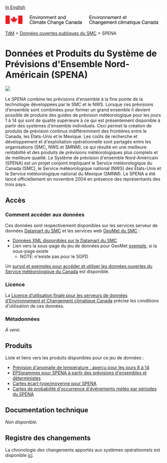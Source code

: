 [In English](readme_naefs_en.md)

![ECCC logo](../../img_eccc-logo.png)

[TdM](../../readme_fr.md) > [Données ouvertes publiques du SMC](../readme_fr.md) > SPENA

# Données et Produits du Système de Prévisions d'Ensemble Nord-Américain (SPENA)

![](http://collaboration.cmc.ec.gc.ca/cmc/cmos/public_doc/msc-data/nwp_naefs/naefs.jpg)

Le SPENA combine les prévisions d'ensemble à la fine pointe de la technologie développées par le SMC et le NWS. Lorsque ces prévisions d'ensemble sont combinées pour former un grand ensemble il devient possible de produire des guides de prévision météorologique pour les jours 1 à 14 qui sont de qualité supérieure à ce qui est présentement disponible à partir des systèmes d'ensemble individuels. Ceci permet la création de produits de prévision continus indifféremment des frontières entre le Canada, les États-Unis et le Mexique. Les coûts de recherche et développement et d'exploitation opérationnelle sont partagés entre les organisations (SMC, NWS et SMNM), ce qui résulte en une meilleure rentabilité et des produits de prévisions météorologiques plus complets et de meilleure qualité.
Le Système de prévision d'ensemble Nord-Américain (SPENA) est un projet conjoint impliquant le Service météorologique du Canada (SMC), le Service météorologique national (NWS) des États-Unis et le Service météorologique national du Mexique (SMNM). Le SPENA a été lancé officiellement en novembre 2004 en présence des représentants des trois pays.

## Accès

### Comment accéder aux données

Ces données sont respectivement disponibles sur les services serveur de données [Datamart du SMC](../msc-datamart/readme_fr.md) et les services web [GeoMet du SMC](../msc-geomet/readme_fr.md) :

* [Données XML disponibles sur le Datamart du SMC](readme_naefs-datamart_fr.md) 
* Lien vers la sous-page du jeu de données pour GeoMet [exemple](../msc-geomet/giops_fr.md), si la sous-page existe 
  * NOTE: n'existe pas pour le SGPD


Un [survol et exemples pour accéder et utiliser les données ouvertes du Service météorologique du Canada](../../how-to/readme_fr.md) est disponible.

### Licence

La [Licence d’utilisation finale pour les serveurs de données d’Environnement et Changement climatique Canada](../../licence/readme_fr.md) précise les conditions d'utilisation de ces données.

### Métadonnées

_À venir._

## Produits

Liste et liens vers les produits disponibles pour ce jeu de données :

* [Prévision d'anomalie de température : aperçu pour les jours 8 à 14](https://meteo.gc.ca/ensemble/naefs/semaine2_combinee_f.html)
* [EPSgrammes pour SPENA à partir des prévisions d'ensembles et déterministes](https://meteo.gc.ca/ensemble/naefs/EPSgrams_f.html)
* [Cartes écart-type/moyenne pour SPENA](https://meteo.gc.ca/ensemble/naefs/cartes_f.html)
* [Cartes de probabilité d'occurrence d'événements météo par périodes du SPENA](https://meteo.gc.ca/ensemble/naefs/produits_f.html)

## Documentation technique

_Non disponible._

## Registre des changements 

La chronologie des changements apportés aux systèmes opérationnels est disponible [ici](https://collaboration.cmc.ec.gc.ca/cmc/cmoi/product_guide/docs/changes_f.html).
